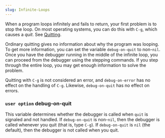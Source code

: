 ```yaml
---
slug: Infinite-Loops
---
```


When a program loops infinitely and fails to return, your first problem is to stop the loop. On most operating systems, you can do this with `C-g`, which causes a *quit*. See [Quitting](Quitting).

Ordinary quitting gives no information about why the program was looping. To get more information, you can set the variable `debug-on-quit` to non-`nil`. Once you have the debugger running in the middle of the infinite loop, you can proceed from the debugger using the stepping commands. If you step through the entire loop, you may get enough information to solve the problem.

Quitting with `C-g` is not considered an error, and `debug-on-error` has no effect on the handling of `C-g`. Likewise, `debug-on-quit` has no effect on errors.

### <span className="tag useroption">`user option`</span> **debug-on-quit**

This variable determines whether the debugger is called when `quit` is signaled and not handled. If `debug-on-quit` is non-`nil`, then the debugger is called whenever you quit (that is, type `C-g`). If `debug-on-quit` is `nil` (the default), then the debugger is not called when you quit.
